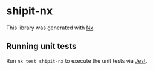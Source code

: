 # shipit-nx

This library was generated with [Nx](https://nx.dev).

## Running unit tests

Run `nx test shipit-nx` to execute the unit tests via [Jest](https://jestjs.io).
